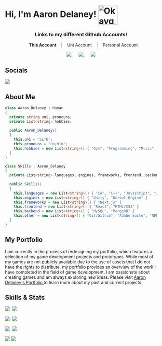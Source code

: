 # Hi, I'm Aaron Delaney! <img src="https://cdn.frankerfacez.com/emoticon/567712/4"  width="64px" height="64px" align="center" alt="OkaygeBusiness" />

<div align = center>
  <h3> Links to my different Github Accounts! </h3>

&nbsp;&nbsp;&nbsp;&nbsp;<b>This Account</b>&nbsp;&nbsp;&nbsp;&nbsp;|&nbsp;&nbsp;&nbsp;&nbsp;Uni Account&nbsp;&nbsp;&nbsp;&nbsp;|&nbsp;&nbsp;&nbsp;&nbsp;Personal Account

<a href=https://github.com/AaronDelaney99> <img src="https://img.shields.io/badge/github-%23121011.svg?style=for-the-badge&logo=github&logoColor=white"> </a>&nbsp;&nbsp;&nbsp;&nbsp;
<a href=https://github.com/Sadge-Student> <img src="https://img.shields.io/badge/github-%23121011.svg?style=for-the-badge&logo=github&logoColor=white"> </a>&nbsp;&nbsp;&nbsp;&nbsp;
<a href=https://github.com/Priimalhunter> <img src="https://img.shields.io/badge/github-%23121011.svg?style=for-the-badge&logo=github&logoColor=white"> </a>

</div>
  
## Socials
<a href=https://www.linkedin.com/in/aarondelaney99/> <img src="https://img.shields.io/badge/-LinkedIn-0e76a8?style=plastic&logo=linkedIn"> </a>

## About Me
```cs
class Aaron_Delaney : Human 
{
  private string uni, pronouns;
  private List<string> hobbies;
  
  public Aaron_Delaney() 
  {
    this.uni = "SETU";
    this.pronouns = "He/Him";
    this.hobbies = new List<string>() { "Gym", "Programming", "Music", "Gaming"}
  }
}

class Skills : Aaron_Delaney 
{
  private List<string> languages, engines, frameworks, frontend, backend, other;
  
  public Skills() 
  {
    this.languages = new List<string>() { "C#", "C++", "Javascript", "Java" }
    this.engines = new List<string>() { "Unity", "Unreal Engine" }
    this.frameworks = new List<string>() { "Next.js" }
    this.frontend = new List<string>() { "React", "HTML/CSS" }
    this.backend = new List<string>() { "MySQL", "MongoDB" }
    this.other = new List<string>() { "Git/Github", "Adobe Suite", "NPM" }
  }
}
```

## My Portfolio
I am currently in the process of redesigning my portfolio, which features a selection of my game development projects and prototypes. While most of my games are not publicly available due to the use of assets that I do not have the rights to distribute, my portfolio provides an overview of the work I have completed in the field of game development. I am passionate about creating games and am always exploring new ideas. Please visit <a href="https://aarondelaney.vercel.app/"> Aaron Delaney's Portfolio </a> to learn more about my past and current projects.

## Skills & Stats
<img src="https://github-readme-stats.vercel.app/api?username=AaronDelaney99&theme=dracula&show_icons=true&count_private=true">&nbsp;
<img src="https://github-readme-stats.vercel.app/api/top-langs/?username=aarondelaney99&theme=dracula&layout=&langs_count=5">

<img src="https://img.shields.io/badge/c%23-%23239120.svg?style=for-the-badge&logo=c-sharp&logoColor=white">&nbsp;
<img src="https://img.shields.io/badge/c++-%2300599C.svg?style=for-the-badge&logo=c%2B%2B&logoColor=white">

<img src="https://img.shields.io/badge/html5-%23E34F26.svg?style=for-the-badge&logo=html5&logoColor=white">&nbsp;
<img src="https://img.shields.io/badge/javascript-%23323330.svg?style=for-the-badge&logo=javascript&logoColor=%23F7DF1E">

<img src="https://img.shields.io/badge/node.js-6DA55F?style=for-the-badge&logo=node.js&logoColor=white">

<img src="https://img.shields.io/badge/java-%23ED8B00.svg?style=for-the-badge&logo=java&logoColor=white">
